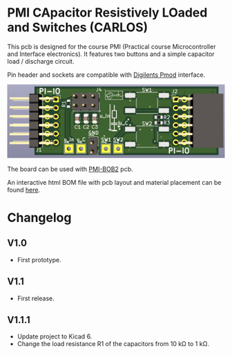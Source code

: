 # PMI CApacitor Resistively LOaded and Switches (CARLOS)

This pcb is designed for the course PMI (Practical course Microcontroller and Interface electronics). It features two buttons and a simple capacitor load / discharge circuit.

Pin header and sockets are compatible with
[Digilents Pmod](https://digilent.com/reference/pmod/start) interface.

![CARLOS-front](pics/carlos-front.png)

The board can be used with [PMI-BOB2](https://github.com/emtpb/pmi-hw-bob2)
pcb.

An interactive html BOM file with pcb layout and material placement can be
found [here](bom/ibom.html).

# Changelog

## V1.0
* First prototype.

## V1.1
* First release.

## V1.1.1
* Update project to Kicad 6.
* Change the load resistance R1 of the capacitors from 10 kΩ to 1 kΩ.
